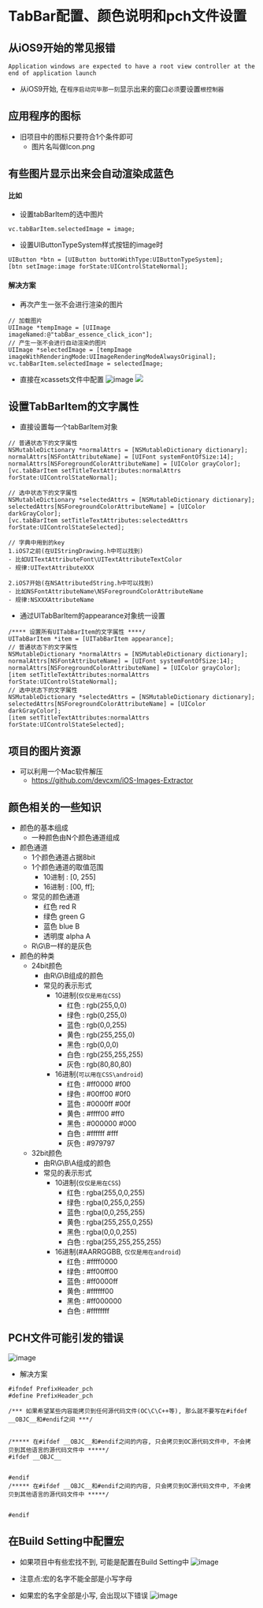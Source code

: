 # TabBar配置、颜色说明和pch文件设置

## 从iOS9开始的常见报错
```objc
Application windows are expected to have a root view controller at the end of application launch
```
- 从iOS9开始, 在`程序启动完毕那一刻`显示出来的窗口`必须`要设置`根控制器`

## 应用程序的图标
- 旧项目中的图标只要符合1个条件即可
    - 图片名叫做Icon.png

## 有些图片显示出来会自动渲染成蓝色
#### 比如
- 设置tabBarItem的选中图片

```objc
vc.tabBarItem.selectedImage = image;
```

- 设置UIButtonTypeSystem样式按钮的image时

```objc
UIButton *btn = [UIButton buttonWithType:UIButtonTypeSystem];
[btn setImage:image forState:UIControlStateNormal];
```

#### 解决方案
- 再次产生一张不会进行渲染的图片

```objc
// 加载图片
UIImage *tempImage = [UIImage imageNamed:@"tabBar_essence_click_icon"];
// 产生一张不会进行自动渲染的图片
UIImage *selectedImage = [tempImage imageWithRenderingMode:UIImageRenderingModeAlwaysOriginal];
vc.tabBarItem.selectedImage = selectedImage;
```

- 直接在xcassets文件中配置
![image](images/Snip20151105_1.png)
![](../images/Snip20151105_1.png)

## 设置TabBarItem的文字属性
- 直接设置每一个tabBarItem对象

```objc
// 普通状态下的文字属性
NSMutableDictionary *normalAttrs = [NSMutableDictionary dictionary];
normalAttrs[NSFontAttributeName] = [UIFont systemFontOfSize:14];
normalAttrs[NSForegroundColorAttributeName] = [UIColor grayColor];
[vc.tabBarItem setTitleTextAttributes:normalAttrs forState:UIControlStateNormal];

// 选中状态下的文字属性
NSMutableDictionary *selectedAttrs = [NSMutableDictionary dictionary];
selectedAttrs[NSForegroundColorAttributeName] = [UIColor darkGrayColor];
[vc.tabBarItem setTitleTextAttributes:selectedAttrs forState:UIControlStateSelected];

// 字典中用到的key
1.iOS7之前(在UIStringDrawing.h中可以找到)
- 比如UITextAttributeFont\UITextAttributeTextColor
- 规律:UITextAttributeXXX

2.iOS7开始(在NSAttributedString.h中可以找到)
- 比如NSFontAttributeName\NSForegroundColorAttributeName
- 规律:NSXXXAttributeName
```

- 通过UITabBarItem的appearance对象统一设置

```objc
/**** 设置所有UITabBarItem的文字属性 ****/
UITabBarItem *item = [UITabBarItem appearance];
// 普通状态下的文字属性
NSMutableDictionary *normalAttrs = [NSMutableDictionary dictionary];
normalAttrs[NSFontAttributeName] = [UIFont systemFontOfSize:14];
normalAttrs[NSForegroundColorAttributeName] = [UIColor grayColor];
[item setTitleTextAttributes:normalAttrs forState:UIControlStateNormal];
// 选中状态下的文字属性
NSMutableDictionary *selectedAttrs = [NSMutableDictionary dictionary];
selectedAttrs[NSForegroundColorAttributeName] = [UIColor darkGrayColor];
[item setTitleTextAttributes:normalAttrs forState:UIControlStateSelected];
```

## 项目的图片资源
- 可以利用一个Mac软件解压
    - https://github.com/devcxm/iOS-Images-Extractor

## 颜色相关的一些知识
- 颜色的基本组成
    - 一种颜色由N个颜色通道组成
- 颜色通道
    - 1个颜色通道占据8bit
    - 1个颜色通道的取值范围
        - 10进制 : [0, 255]
        - 16进制 : [00, ff];
    - 常见的颜色通道
        - 红色 red R
        - 绿色 green G
        - 蓝色 blue B
        - 透明度 alpha A
    -  R\G\B一样的是灰色
- 颜色的种类
    - 24bit颜色
        - 由R\G\B组成的颜色
        - 常见的表示形式
            - 10进制(`仅仅是用在CSS`)
                - 红色 : rgb(255,0,0)
                - 绿色 : rgb(0,255,0)
                - 蓝色 : rgb(0,0,255)
                - 黄色 : rgb(255,255,0)
                - 黑色 : rgb(0,0,0)
                - 白色 : rgb(255,255,255)
                - 灰色 : rgb(80,80,80)
            - 16进制(`可以用在CSS\android`)
                - 红色 : #ff0000  #f00
                - 绿色 : #00ff00  #0f0
                - 蓝色 : #0000ff  #00f
                - 黄色 : #ffff00  #ff0
                - 黑色 : #000000  #000
                - 白色 : #ffffff  #fff
                - 灰色 : #979797
    - 32bit颜色
        - 由R\G\B\A组成的颜色
        - 常见的表示形式
            - 10进制(`仅仅是用在CSS`)
                - 红色 : rgba(255,0,0,255)
                - 绿色 : rgba(0,255,0,255)
                - 蓝色 : rgba(0,0,255,255)
                - 黄色 : rgba(255,255,0,255)
                - 黑色 : rgba(0,0,0,255)
                - 白色 : rgba(255,255,255,255)
            - 16进制(#AARRGGBB,  `仅仅是用在android`)
                - 红色 : #ffff0000
                - 绿色 : #ff00ff00
                - 蓝色 : #ff0000ff
                - 黄色 : #ffffff00
                - 黑色 : #ff000000
                - 白色 : #ffffffff

## PCH文件可能引发的错误
![image](Images/Snip20151105_8.png)
- 解决方案

```objc
#ifndef PrefixHeader_pch
#define PrefixHeader_pch

/*** 如果希望某些内容能拷贝到任何源代码文件(OC\C\C++等), 那么就不要写在#ifdef __OBJC__和#endif之间 ***/


/***** 在#ifdef __OBJC__和#endif之间的内容, 只会拷贝到OC源代码文件中, 不会拷贝到其他语言的源代码文件中 *****/
#ifdef __OBJC__


#endif
/***** 在#ifdef __OBJC__和#endif之间的内容, 只会拷贝到OC源代码文件中, 不会拷贝到其他语言的源代码文件中 *****/


#endif
```

## 在Build Setting中配置宏
- 如果项目中有些宏找不到, 可能是配置在Build Setting中
![image](Images/Snip20151105_9.png)

- 注意点:宏的名字不能全部是小写字母

- 如果宏的名字全部是小写, 会出现以下错误
![image](Images/Snip20151105_10.png)
